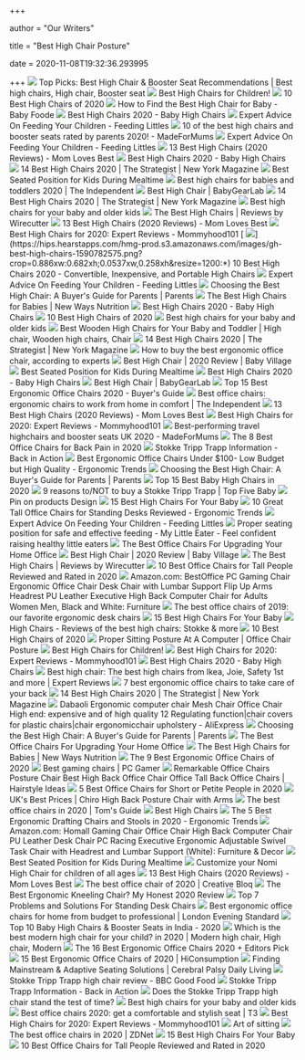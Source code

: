 +++
        
author = "Our Writers"
        
title = "Best High Chair Posture"
        
date = 2020-11-08T19:32:36.293995
        
+++
[ ![](https://i.pinimg.com/originals/15/e9/f4/15e9f45c53566141e5c3be32312ef698.jpg)](https://i.pinimg.com/originals/15/e9/f4/15e9f45c53566141e5c3be32312ef698.jpg) Top Picks: Best High Chair & Booster Seat Recommendations | Best high chairs,  High chair, Booster seat
[ ![](https://i0.wp.com/blog.dinopt.com/wp-content/uploads/2016/01/Best-High-Chairs-Post-2.png?fit=480%2C423&ssl=1)](https://i0.wp.com/blog.dinopt.com/wp-content/uploads/2016/01/Best-High-Chairs-Post-2.png?fit=480%2C423&ssl=1) Best High Chairs for Children!
[ ![](https://res.cloudinary.com/babylist/image/upload/f_auto,q_auto:best,c_scale/v1584597701/Best-of-high-chairs-2020-pin_glxmjb.jpg)](https://res.cloudinary.com/babylist/image/upload/f_auto,q_auto:best,c_scale/v1584597701/Best-of-high-chairs-2020-pin_glxmjb.jpg) 10 Best High Chairs of 2020
[ ![](https://babyfoode.com/wp-content/uploads/2020/04/best_highchair_for_baby-2.jpg)](https://babyfoode.com/wp-content/uploads/2020/04/best_highchair_for_baby-2.jpg) How to Find the Best High Chair for Baby - Baby Foode
[ ![](http://images.agoramedia.com/wte3.0/gcms/Best-High-Chairs-2020-722x406.jpg?width=414)](http://images.agoramedia.com/wte3.0/gcms/Best-High-Chairs-2020-722x406.jpg?width=414) Best High Chairs 2020 - Baby High Chairs
[ ![](http://www.feedinglittles.com/uploads/4/8/5/9/48592227/img-0232_orig.jpeg)](http://www.feedinglittles.com/uploads/4/8/5/9/48592227/img-0232_orig.jpeg) Expert Advice On Feeding Your Children - Feeding Littles
[ ![](https://images.immediate.co.uk/production/volatile/sites/28/2018/03/composite-highchairs-boosters-d8e3857.jpg?quality=90&resize=768,574)](https://images.immediate.co.uk/production/volatile/sites/28/2018/03/composite-highchairs-boosters-d8e3857.jpg?quality=90&resize=768,574) 10 of the best high chairs and booster seats rated by parents 2020! -  MadeForMums
[ ![](http://www.feedinglittles.com/uploads/4/8/5/9/48592227/copy-of-copy-of-5-spoon-feeding-mistakes-most-parents-make-3_orig.png)](http://www.feedinglittles.com/uploads/4/8/5/9/48592227/copy-of-copy-of-5-spoon-feeding-mistakes-most-parents-make-3_orig.png) Expert Advice On Feeding Your Children - Feeding Littles
[ ![](https://m.media-amazon.com/images/I/41eXLZbAKuL.jpg)](https://m.media-amazon.com/images/I/41eXLZbAKuL.jpg) 13 Best High Chairs (2020 Reviews) - Mom Loves Best
[ ![](https://images.agoramedia.com/wte3.0/gcms/Peg-Perego-Siesta-High-Chair-Editors-Choice.jpg)](https://images.agoramedia.com/wte3.0/gcms/Peg-Perego-Siesta-High-Chair-Editors-Choice.jpg) Best High Chairs 2020 - Baby High Chairs
[ ![](https://pyxis.nymag.com/v1/imgs/a88/c4a/1e799c6c2b636df5a5a59683ef9ee52c8d-12-high-chairs-lede.rsquare.w700.jpg)](https://pyxis.nymag.com/v1/imgs/a88/c4a/1e799c6c2b636df5a5a59683ef9ee52c8d-12-high-chairs-lede.rsquare.w700.jpg) 14 Best High Chairs 2020 | The Strategist | New York Magazine
[ ![](https://yourkidstable.com/wp-content/uploads/2015/08/IMG_7279-e1439168586399.jpg)](https://yourkidstable.com/wp-content/uploads/2015/08/IMG_7279-e1439168586399.jpg) Best Seated Position for Kids During Mealtime
[ ![](https://static.independent.co.uk/s3fs-public/thumbnails/image/2020/04/02/17/best-high-chairs-baby-toddler-indybest.jpg?width=982&height=726)](https://static.independent.co.uk/s3fs-public/thumbnails/image/2020/04/02/17/best-high-chairs-baby-toddler-indybest.jpg?width=982&height=726) Best high chairs for babies and toddlers 2020 | The Independent
[ ![](https://bgl-i48k9hqubvkf8lnt.stackpathdns.com/photos/1/85/319569_13545_M.jpg)](https://bgl-i48k9hqubvkf8lnt.stackpathdns.com/photos/1/85/319569_13545_M.jpg) Best High Chair | BabyGearLab
[ ![](https://pyxis.nymag.com/v1/imgs/e49/183/0641e5caf2ba9388b7e30f267a3895cc5c.rdeep-vertical.w245.jpg)](https://pyxis.nymag.com/v1/imgs/e49/183/0641e5caf2ba9388b7e30f267a3895cc5c.rdeep-vertical.w245.jpg) 14 Best High Chairs 2020 | The Strategist | New York Magazine
[ ![](https://www.telegraph.co.uk/content/dam/recommended/2019/02/27/best-high-chairs_for-kids_summary_trans_NvBQzQNjv4BqqVzuuqpFlyLIwiB6NTmJwfSVWeZ_vEN7c6bHu2jJnT8.png)](https://www.telegraph.co.uk/content/dam/recommended/2019/02/27/best-high-chairs_for-kids_summary_trans_NvBQzQNjv4BqqVzuuqpFlyLIwiB6NTmJwfSVWeZ_vEN7c6bHu2jJnT8.png) Best high chairs for your baby and older kids
[ ![](https://cdn.thewirecutter.com/wp-content/uploads/2017/07/high-chairs-lowres-4207.jpg)](https://cdn.thewirecutter.com/wp-content/uploads/2017/07/high-chairs-lowres-4207.jpg) The Best High Chairs | Reviews by Wirecutter
[ ![](https://m.media-amazon.com/images/I/41aIwacSGpL.jpg)](https://m.media-amazon.com/images/I/41aIwacSGpL.jpg) 13 Best High Chairs (2020 Reviews) - Mom Loves Best
[ ![](https://mommyhood101.com/images/oxo-tot-sprout-high-chair.jpg)](https://mommyhood101.com/images/oxo-tot-sprout-high-chair.jpg) Best High Chairs for 2020: Expert Reviews - Mommyhood101
[ ![](https://hips.hearstapps.com/hmg-prod.s3.amazonaws.com/images/gh-best-high-chairs-1590782575.png?crop=0.886xw:0.682xh;0.0537xw,0.258xh&resize=1200:*)](https://hips.hearstapps.com/hmg-prod.s3.amazonaws.com/images/gh-best-high-chairs-1590782575.png?crop=0.886xw:0.682xh;0.0537xw,0.258xh&resize=1200:*) 10 Best High Chairs 2020 - Convertible, Inexpensive, and Portable High  Chairs
[ ![](http://www.feedinglittles.com/uploads/4/8/5/9/48592227/44863262-10156974533688958-7294274191522529280-o_orig.jpg)](http://www.feedinglittles.com/uploads/4/8/5/9/48592227/44863262-10156974533688958-7294274191522529280-o_orig.jpg) Expert Advice On Feeding Your Children - Feeding Littles
[ ![](https://imagesvc.meredithcorp.io/v3/mm/image?url=https%3A%2F%2Fstatic.onecms.io%2Fwp-content%2Fuploads%2Fsites%2F38%2F2020%2F01%2Fstokke-tripp-trapp.jpg)](https://imagesvc.meredithcorp.io/v3/mm/image?url=https%3A%2F%2Fstatic.onecms.io%2Fwp-content%2Fuploads%2Fsites%2F38%2F2020%2F01%2Fstokke-tripp-trapp.jpg) Choosing the Best High Chair: A Buyer's Guide for Parents | Parents
[ ![](https://mk0newwaysnutrij832h.kinstacdn.com/wp-content/uploads/2020/02/The-Best-High-Chairs-Pin.jpg)](https://mk0newwaysnutrij832h.kinstacdn.com/wp-content/uploads/2020/02/The-Best-High-Chairs-Pin.jpg) The Best High Chairs for Babies | New Ways Nutrition
[ ![](https://images.agoramedia.com/wte3.0/gcms/4moms-high-Chair-black.jpg)](https://images.agoramedia.com/wte3.0/gcms/4moms-high-Chair-black.jpg) Best High Chairs 2020 - Baby High Chairs
[ ![](https://images.ctfassets.net/50gzycvace50/1xMcZmxWi8yudIF69o2TzA/eca3f9a95006490a19b338b1095936c1/baby-jogger-city-bistro-high-chair-photo.jpg)](https://images.ctfassets.net/50gzycvace50/1xMcZmxWi8yudIF69o2TzA/eca3f9a95006490a19b338b1095936c1/baby-jogger-city-bistro-high-chair-photo.jpg) 10 Best High Chairs of 2020
[ ![](https://www.telegraph.co.uk/content/dam/recommended/2019/02/27/Antilop-Ikea_high-chair_secondary_trans_NvBQzQNjv4BqqVzuuqpFlyLIwiB6NTmJwfSVWeZ_vEN7c6bHu2jJnT8.png)](https://www.telegraph.co.uk/content/dam/recommended/2019/02/27/Antilop-Ikea_high-chair_secondary_trans_NvBQzQNjv4BqqVzuuqpFlyLIwiB6NTmJwfSVWeZ_vEN7c6bHu2jJnT8.png) Best high chairs for your baby and older kids
[ ![](https://i.pinimg.com/originals/73/a8/62/73a8624db0d5c1369ac0ae0083c07b43.png)](https://i.pinimg.com/originals/73/a8/62/73a8624db0d5c1369ac0ae0083c07b43.png) Best Wooden High Chairs for Your Baby and Toddler | High chair, Wooden high  chairs, Chair
[ ![](https://pyxis.nymag.com/v1/imgs/660/5af/d7682babb9e53c05f9930de875127add3d.rdeep-vertical.w245.jpg)](https://pyxis.nymag.com/v1/imgs/660/5af/d7682babb9e53c05f9930de875127add3d.rdeep-vertical.w245.jpg) 14 Best High Chairs 2020 | The Strategist | New York Magazine
[ ![](https://media2.s-nbcnews.com/i/newscms/2020_25/3390893/ergonomic-office-chairs-kr-2x1-tease-200618_38008296185ce90fd52b401caf79df24.jpg)](https://media2.s-nbcnews.com/i/newscms/2020_25/3390893/ergonomic-office-chairs-kr-2x1-tease-200618_38008296185ce90fd52b401caf79df24.jpg) How to buy the best ergonomic office chair, according to experts
[ ![](https://www.babyvillage.com.au/BabyVillage/media/BabyVillageLibrary/Blog%20Articles/Blog%20Tile%20Images/BabyJogger_Bistro_Final.jpg?ext=.jpg)](https://www.babyvillage.com.au/BabyVillage/media/BabyVillageLibrary/Blog%20Articles/Blog%20Tile%20Images/BabyJogger_Bistro_Final.jpg?ext=.jpg) Best High Chair | 2020 Review | Baby Village
[ ![](https://yourkidstable.com/wp-content/uploads/2015/08/Best-Seating-Position-for-Kids.jpg)](https://yourkidstable.com/wp-content/uploads/2015/08/Best-Seating-Position-for-Kids.jpg) Best Seated Position for Kids During Mealtime
[ ![](https://images.agoramedia.com/wte3.0/gcms/Oribel-Cocoon-3-Stage-Easy-Clean.jpg)](https://images.agoramedia.com/wte3.0/gcms/Oribel-Cocoon-3-Stage-Easy-Clean.jpg) Best High Chairs 2020 - Baby High Chairs
[ ![](https://bgl-i48k9hqubvkf8lnt.stackpathdns.com/photos/1/89/319931_4991_L2.jpg)](https://bgl-i48k9hqubvkf8lnt.stackpathdns.com/photos/1/89/319931_4991_L2.jpg) Best High Chair | BabyGearLab
[ ![](https://www.republiclab.com/wp-content/uploads/2017/08/best-ergonomic-office-chairs-thumbnail.jpg)](https://www.republiclab.com/wp-content/uploads/2017/08/best-ergonomic-office-chairs-thumbnail.jpg) Top 15 Best Ergonomic Office Chairs 2020 - Buyer's Guide
[ ![](https://static.independent.co.uk/s3fs-public/thumbnails/image/2020/03/16/16/best-ergonomic-office-chairs-indybest.jpg)](https://static.independent.co.uk/s3fs-public/thumbnails/image/2020/03/16/16/best-ergonomic-office-chairs-indybest.jpg) Best office chairs: ergonomic chairs to work from home in comfort | The  Independent
[ ![](https://m.media-amazon.com/images/I/310SRTon0RL.jpg)](https://m.media-amazon.com/images/I/310SRTon0RL.jpg) 13 Best High Chairs (2020 Reviews) - Mom Loves Best
[ ![](https://mommyhood101.com/images/stokke-tripp-trapp-high-chair.jpg)](https://mommyhood101.com/images/stokke-tripp-trapp-high-chair.jpg) Best High Chairs for 2020: Expert Reviews - Mommyhood101
[ ![](https://images.immediate.co.uk/production/volatile/sites/28/2019/02/10-of-the-best-travel-highchairs-and-booster-seats_60606-0aa753f.jpg?quality=90&resize=768,574)](https://images.immediate.co.uk/production/volatile/sites/28/2019/02/10-of-the-best-travel-highchairs-and-booster-seats_60606-0aa753f.jpg?quality=90&resize=768,574) Best-performing travel highchairs and booster seats UK 2020 - MadeForMums
[ ![](https://www.thebalancesmb.com/thmb/9U3S19mn6KmviCa9emPCfbqumE0=/640x640/smart/filters:no_upscale()/717tpSVhAvL._SL1001_-5b5f3e8a46e0fb0050e83f91.jpg)](https://www.thebalancesmb.com/thmb/9U3S19mn6KmviCa9emPCfbqumE0=/640x640/smart/filters:no_upscale()/717tpSVhAvL._SL1001_-5b5f3e8a46e0fb0050e83f91.jpg) The 8 Best Office Chairs for Back Pain in 2020
[ ![](https://cdn.backinaction.co.uk/images/pages/hero/Stokke-Tripp-Trapp-Perfect-Posture_h400.jpg)](https://cdn.backinaction.co.uk/images/pages/hero/Stokke-Tripp-Trapp-Perfect-Posture_h400.jpg) Stokke Tripp Trapp Information - Back in Action
[ ![](http://ergonomictrends.com/wp-content/uploads/2018/04/best-ergonomic-office-chairs-under-100-reviews.jpg)](http://ergonomictrends.com/wp-content/uploads/2018/04/best-ergonomic-office-chairs-under-100-reviews.jpg) Best Ergonomic Office Chairs Under $100- Low Budget but High Quality -  Ergonomic Trends
[ ![](https://imagesvc.meredithcorp.io/v3/mm/image?url=https%3A%2F%2Fstatic.onecms.io%2Fwp-content%2Fuploads%2Fsites%2F38%2F2020%2F01%2Fantilop-high-chair.jpeg)](https://imagesvc.meredithcorp.io/v3/mm/image?url=https%3A%2F%2Fstatic.onecms.io%2Fwp-content%2Fuploads%2Fsites%2F38%2F2020%2F01%2Fantilop-high-chair.jpeg) Choosing the Best High Chair: A Buyer's Guide for Parents | Parents
[ ![](https://www.babygearsphere.com/wp-content/uploads/2018/08/Top-15-Best-Baby-High-Chairs-in-2018.jpg)](https://www.babygearsphere.com/wp-content/uploads/2018/08/Top-15-Best-Baby-High-Chairs-in-2018.jpg) Top 15 Best Baby High Chairs in 2020
[ ![](http://www.topfivebaby.com/wp-content/uploads/2015/09/Stokke-Tripp-Trapp-best-high-chairs-3.png)](http://www.topfivebaby.com/wp-content/uploads/2015/09/Stokke-Tripp-Trapp-best-high-chairs-3.png) 9 reasons to/NOT to buy a Stokke Tripp Trapp | Top Five Baby
[ ![](https://i.pinimg.com/originals/66/6f/02/666f0240d20cbaec5d2c2ac836a08c16.jpg)](https://i.pinimg.com/originals/66/6f/02/666f0240d20cbaec5d2c2ac836a08c16.jpg) Pin on products Design
[ ![](https://cdn2.momjunction.com/wp-content/uploads/2015/04/15-Best-High-Chairs-For-Your-Baby-1.jpg)](https://cdn2.momjunction.com/wp-content/uploads/2015/04/15-Best-High-Chairs-For-Your-Baby-1.jpg) 15 Best High Chairs For Your Baby
[ ![](http://ergonomictrends.com/wp-content/uploads/2019/11/best-tall-office-chairs-for-standing-desks.jpg)](http://ergonomictrends.com/wp-content/uploads/2019/11/best-tall-office-chairs-for-standing-desks.jpg) 10 Great Tall Office Chairs for Standing Desks Reviewed - Ergonomic Trends
[ ![](http://www.feedinglittles.com/uploads/4/8/5/9/48592227/img-6017_orig.jpg)](http://www.feedinglittles.com/uploads/4/8/5/9/48592227/img-6017_orig.jpg) Expert Advice On Feeding Your Children - Feeding Littles
[ ![](https://mylittleeater.com/wp-content/uploads/2019/01/Screen-Shot-2019-02-24-at-5.13.58-PM.png)](https://mylittleeater.com/wp-content/uploads/2019/01/Screen-Shot-2019-02-24-at-5.13.58-PM.png) Proper seating position for safe and effective feeding - My Little Eater -  Feel confident raising healthy little eaters
[ ![](https://specials-images.forbesimg.com/imageserve/5eea485bdb3b680006a1e736/960x0.jpg?cropX1=0&cropX2=800&cropY1=233&cropY2=766)](https://specials-images.forbesimg.com/imageserve/5eea485bdb3b680006a1e736/960x0.jpg?cropX1=0&cropX2=800&cropY1=233&cropY2=766) The Best Office Chairs For Upgrading Your Home Office
[ ![](https://www.babyvillage.com.au/BabyVillage/media/BabyVillageLibrary/Blog%20Articles/Blog%20Tile%20Images/Beaba-Up-Down-1200x700-Blog_Template.jpg?ext=.jpg)](https://www.babyvillage.com.au/BabyVillage/media/BabyVillageLibrary/Blog%20Articles/Blog%20Tile%20Images/Beaba-Up-Down-1200x700-Blog_Template.jpg?ext=.jpg) Best High Chair | 2020 Review | Baby Village
[ ![](https://cdn.thewirecutter.com/wp-content/uploads/2017/07/high-chairs-lowres-3854.jpg)](https://cdn.thewirecutter.com/wp-content/uploads/2017/07/high-chairs-lowres-3854.jpg) The Best High Chairs | Reviews by Wirecutter
[ ![](https://www.theworkbuzz.com/wp-content/uploads/2020/02/best-office-chairs-for-tall-people.jpg)](https://www.theworkbuzz.com/wp-content/uploads/2020/02/best-office-chairs-for-tall-people.jpg) 10 Best Office Chairs for Tall People Reviewed and Rated in 2020
[ ![](https://images-na.ssl-images-amazon.com/images/I/51V5budxXHL._AC_SX522_.jpg)](https://images-na.ssl-images-amazon.com/images/I/51V5budxXHL._AC_SX522_.jpg) Amazon.com: BestOffice PC Gaming Chair Ergonomic Office Chair Desk Chair  with Lumbar Support Flip Up Arms Headrest PU Leather Executive High Back  Computer Chair for Adults Women Men, Black and White: Furniture
[ ![](https://www.gannett-cdn.com/presto/2019/10/14/USAT/1c80747a-b74b-4023-9ced-f08a880485a2-Office-Chair-TBRN-Hero.jpg?width=580&height=326&fit=bounds&auto=webp)](https://www.gannett-cdn.com/presto/2019/10/14/USAT/1c80747a-b74b-4023-9ced-f08a880485a2-Office-Chair-TBRN-Hero.jpg?width=580&height=326&fit=bounds&auto=webp) The best office chairs of 2019: our favorite ergonomic desk chairs
[ ![](https://cdn2.momjunction.com/wp-content/uploads/2015/04/Graco-Blossom-4-in-1-Convertible-High-Chair.jpg)](https://cdn2.momjunction.com/wp-content/uploads/2015/04/Graco-Blossom-4-in-1-Convertible-High-Chair.jpg) 15 Best High Chairs For Your Baby
[ ![](https://www.lucieslist.com/wp-content/uploads/2014/04/high-chair-baby-featured.jpeg)](https://www.lucieslist.com/wp-content/uploads/2014/04/high-chair-baby-featured.jpeg) High Chairs - Reviews of the best high chairs: Stokke & more
[ ![](https://images.ctfassets.net/50gzycvace50/d13d2104d639c358bbd4b769e66c6b1ad06c62bea3b41a93ae934b528cc5c7c2/6bf1ee68044409d5a443a68d0930b97e/d13d2104d639c358bbd4b769e66c6b1ad06c62bea3b41a93ae934b528cc5c7c2.png?fl=progressive&fm=jpg&bg=rgb:f9f9f9&w=620&h=620)](https://images.ctfassets.net/50gzycvace50/d13d2104d639c358bbd4b769e66c6b1ad06c62bea3b41a93ae934b528cc5c7c2/6bf1ee68044409d5a443a68d0930b97e/d13d2104d639c358bbd4b769e66c6b1ad06c62bea3b41a93ae934b528cc5c7c2.png?fl=progressive&fm=jpg&bg=rgb:f9f9f9&w=620&h=620) 10 Best High Chairs of 2020
[ ![](https://www.conceptseating.com/Media/Default/Infographic/shutterstock_499503577.jpg)](https://www.conceptseating.com/Media/Default/Infographic/shutterstock_499503577.jpg) Proper Sitting Posture At A Computer | Office Chair Posture
[ ![](https://i2.wp.com/blog.dinopt.com/wp-content/uploads/2016/01/keekaroo.png?resize=438%2C486)](https://i2.wp.com/blog.dinopt.com/wp-content/uploads/2016/01/keekaroo.png?resize=438%2C486) Best High Chairs for Children!
[ ![](https://mommyhood101.com/images/boonflairhighchair.jpg)](https://mommyhood101.com/images/boonflairhighchair.jpg) Best High Chairs for 2020: Expert Reviews - Mommyhood101
[ ![](https://images.agoramedia.com/wte3.0/gcms/wte-awards-2019-mom-pick-Graco-Table2Table-Premier-Fold-7-in-1-Highchair.jpg)](https://images.agoramedia.com/wte3.0/gcms/wte-awards-2019-mom-pick-Graco-Table2Table-Premier-Fold-7-in-1-Highchair.jpg) Best High Chairs 2020 - Baby High Chairs
[ ![](https://cdn2.expertreviews.co.uk/sites/expertreviews/files/2020/07/safety_1st_timba_highchair.jpg)](https://cdn2.expertreviews.co.uk/sites/expertreviews/files/2020/07/safety_1st_timba_highchair.jpg) Best high chair: The best high chairs from Ikea, Joie, Safety 1st and more  | Expert Reviews
[ ![](https://inews-prd-a-images.s3.eu-west-2.amazonaws.com/content/uploads/2019/01/best-ergonomic-office-chairs.png)](https://inews-prd-a-images.s3.eu-west-2.amazonaws.com/content/uploads/2019/01/best-ergonomic-office-chairs.png) 7 best ergonomic office chairs to take care of your back
[ ![](https://pyxis.nymag.com/v1/imgs/930/b58/b5c305e2a285b26116fa96ef862995fa51.rdeep-vertical.w245.jpg)](https://pyxis.nymag.com/v1/imgs/930/b58/b5c305e2a285b26116fa96ef862995fa51.rdeep-vertical.w245.jpg) 14 Best High Chairs 2020 | The Strategist | New York Magazine
[ ![](https://ae01.alicdn.com/kf/HTB148pwIXXXXXbjXpXXq6xXFXXXM/Dabaoli-Ergonomic-computer-chair-Mesh-Chair-Office-Chair-High-end-expensive-and-of-high-quality-12.jpg_960x960.jpg)](https://ae01.alicdn.com/kf/HTB148pwIXXXXXbjXpXXq6xXFXXXM/Dabaoli-Ergonomic-computer-chair-Mesh-Chair-Office-Chair-High-end-expensive-and-of-high-quality-12.jpg_960x960.jpg) Dabaoli Ergonomic computer chair Mesh Chair Office Chair High end:  expensive and of high quality 12 Regulating function|chair covers for  plastic chairs|chair ergonomicchair upholstery - AliExpress
[ ![](https://imagesvc.meredithcorp.io/v3/mm/image?url=https%3A%2F%2Fstatic.onecms.io%2Fwp-content%2Fuploads%2Fsites%2F38%2F2020%2F01%2FGettyImages-1032231278-2000.jpg)](https://imagesvc.meredithcorp.io/v3/mm/image?url=https%3A%2F%2Fstatic.onecms.io%2Fwp-content%2Fuploads%2Fsites%2F38%2F2020%2F01%2FGettyImages-1032231278-2000.jpg) Choosing the Best High Chair: A Buyer's Guide for Parents | Parents
[ ![](https://specials-images.forbesimg.com/imageserve/5f203f62953761c471e7740d/960x0.jpg?fit=scale)](https://specials-images.forbesimg.com/imageserve/5f203f62953761c471e7740d/960x0.jpg?fit=scale) The Best Office Chairs For Upgrading Your Home Office
[ ![](https://mk0newwaysnutrij832h.kinstacdn.com/wp-content/uploads/2019/10/stokke-lilly-schott-.jpg)](https://mk0newwaysnutrij832h.kinstacdn.com/wp-content/uploads/2019/10/stokke-lilly-schott-.jpg) The Best High Chairs for Babies | New Ways Nutrition
[ ![](https://www.thespruce.com/thmb/-TZyNjYe9X5gmb6qiT_EEjPYhE8=/683x683/smart/filters:no_upscale()/ScreenShot2019-06-11at11.37.40AM-e3c3909c6da94f0d90e0ec7ed8c58ed1.png)](https://www.thespruce.com/thmb/-TZyNjYe9X5gmb6qiT_EEjPYhE8=/683x683/smart/filters:no_upscale()/ScreenShot2019-06-11at11.37.40AM-e3c3909c6da94f0d90e0ec7ed8c58ed1.png) The 9 Best Ergonomic Office Chairs of 2020
[ ![](https://cdn.mos.cms.futurecdn.net/eTsGaLnVkpozHC9CqhA6dK.jpg)](https://cdn.mos.cms.futurecdn.net/eTsGaLnVkpozHC9CqhA6dK.jpg) Best gaming chairs | PC Gamer
[ ![](https://rakuvessels.com/wp-content/uploads/2018/04/remarkable-office-chairs-posture-chair-best-high-back-office-chair-office-tall-back-office-chairs.jpg)](https://rakuvessels.com/wp-content/uploads/2018/04/remarkable-office-chairs-posture-chair-best-high-back-office-chair-office-tall-back-office-chairs.jpg) Remarkable Office Chairs Posture Chair Best High Back Office Chair Office  Tall Back Office Chairs | Hairstyle Ideas
[ ![](https://www.btod.com/blog/wp-content/uploads/2020/01/best-office-chairs-small-petite-blog-header.jpg)](https://www.btod.com/blog/wp-content/uploads/2020/01/best-office-chairs-small-petite-blog-header.jpg) 5 Best Office Chairs for Short or Petite People in 2020
[ ![](https://furniturecloud.co.uk/media/catalog/product/cache/1/thumbnail/335x/6dcdb3bec3b7d3d8fa2d31ce95a0090e/k/c/kc0001_1.jpg)](https://furniturecloud.co.uk/media/catalog/product/cache/1/thumbnail/335x/6dcdb3bec3b7d3d8fa2d31ce95a0090e/k/c/kc0001_1.jpg) UK's Best Prices | Chiro High Back Posture Chair with Arms
[ ![](https://cdn.mos.cms.futurecdn.net/chg3AGHkpwVFcZeK26TKuA.jpg)](https://cdn.mos.cms.futurecdn.net/chg3AGHkpwVFcZeK26TKuA.jpg) The best office chairs in 2020 | Tom's Guide
[ ![](https://static.wixstatic.com/media/4a6bd1_4e45f046354244efb286b25a4f8cd8b7.jpg/v1/fill/w_388,h_472,al_c,q_90/4a6bd1_4e45f046354244efb286b25a4f8cd8b7.jpg)](https://static.wixstatic.com/media/4a6bd1_4e45f046354244efb286b25a4f8cd8b7.jpg/v1/fill/w_388,h_472,al_c,q_90/4a6bd1_4e45f046354244efb286b25a4f8cd8b7.jpg) Best High Chairs
[ ![](http://ergonomictrends.com/wp-content/uploads/2018/05/best-drafting-chairs-stools-reviews.jpg)](http://ergonomictrends.com/wp-content/uploads/2018/05/best-drafting-chairs-stools-reviews.jpg) The 5 Best Ergonomic Drafting Chairs and Stools in 2020 - Ergonomic Trends
[ ![](https://images-na.ssl-images-amazon.com/images/I/61HEqHMkRhL._AC_SY355_.jpg)](https://images-na.ssl-images-amazon.com/images/I/61HEqHMkRhL._AC_SY355_.jpg) Amazon.com: Homall Gaming Chair Office Chair High Back Computer Chair PU  Leather Desk Chair PC Racing Executive Ergonomic Adjustable Swivel Task  Chair with Headrest and Lumbar Support (White): Furniture & Decor
[ ![](https://yourkidstable.com/wp-content/uploads/2015/08/IMG_7268-e1439168816869.jpg)](https://yourkidstable.com/wp-content/uploads/2015/08/IMG_7268-e1439168816869.jpg) Best Seated Position for Kids During Mealtime
[ ![](http://evomove.com/media/228653/nomi_awards.jpg)](http://evomove.com/media/228653/nomi_awards.jpg) Customize your Nomi High Chair for children of all ages
[ ![](https://momlovesbest.com/wp-content/uploads/2017/07/Best-High-Chairs.jpg)](https://momlovesbest.com/wp-content/uploads/2017/07/Best-High-Chairs.jpg) 13 Best High Chairs (2020 Reviews) - Mom Loves Best
[ ![](https://cdn.mos.cms.futurecdn.net/NkRwHsoDezP3MuJnwDvjhh.jpg)](https://cdn.mos.cms.futurecdn.net/NkRwHsoDezP3MuJnwDvjhh.jpg) The best office chair of 2020 | Creative Bloq
[ ![](https://ergonomicshealth.com/wp-content/uploads/2018/05/kneeling-chair-1-1.jpg)](https://ergonomicshealth.com/wp-content/uploads/2018/05/kneeling-chair-1-1.jpg) The Best Ergonomic Kneeling Chair? My Honest 2020 Review
[ ![](https://www.btod.com/blog/wp-content/uploads/2018/01/standing-desk-chairs-7-problems-blog-header.jpg)](https://www.btod.com/blog/wp-content/uploads/2018/01/standing-desk-chairs-7-problems-blog-header.jpg) Top 7 Problems and Solutions For Standing Desk Chairs
[ ![](https://static.standard.co.uk/s3fs-public/thumbnails/image/2020/06/19/10/office-chairs.jpg?w968)](https://static.standard.co.uk/s3fs-public/thumbnails/image/2020/06/19/10/office-chairs.jpg?w968) Best ergonomic office chairs for home from budget to professional | London  Evening Standard
[ ![](https://cdn.cdnparenting.com/articles/2019/05/18181224/Best-Baby-High-Chairs-415239766.jpg)](https://cdn.cdnparenting.com/articles/2019/05/18181224/Best-Baby-High-Chairs-415239766.jpg) Top 10 Baby High Chairs & Booster Seats in India - 2020
[ ![](https://i.pinimg.com/originals/91/64/7a/91647a576ed567532324e8322555ad1f.png)](https://i.pinimg.com/originals/91/64/7a/91647a576ed567532324e8322555ad1f.png) Which is the best modern high chair for your child? in 2020 | Modern high  chair, High chair, Modern
[ ![](https://www.omnicoreagency.com/wp-content/uploads/2020/01/Herman-Miller-Embody-Ergonomic-Office-Chair-List.jpg)](https://www.omnicoreagency.com/wp-content/uploads/2020/01/Herman-Miller-Embody-Ergonomic-Office-Chair-List.jpg) The 16 Best Ergonomic Office Chairs 2020 + Editors Pick
[ ![](https://cdn.hiconsumption.com/wp-content/uploads/2020/05/Best-Ergonomic-Office-Chairs-0-Hero.jpg)](https://cdn.hiconsumption.com/wp-content/uploads/2020/05/Best-Ergonomic-Office-Chairs-0-Hero.jpg) 15 Best Ergonomic Office Chairs of 2020 | HiConsumption
[ ![](http://cpdailyliving.com/wp-content/uploads/2012/07/Trip-Trap-Chair.jpeg)](http://cpdailyliving.com/wp-content/uploads/2012/07/Trip-Trap-Chair.jpeg) Finding Mainstream & Adaptive Seating Solutions | Cerebral Palsy Daily  Living
[ ![](https://images.immediate.co.uk/production/volatile/sites/30/2020/08/high-chair-hub-9b813f4.jpg?quality=90&resize=504,458?quality=90&resize=504,459)](https://images.immediate.co.uk/production/volatile/sites/30/2020/08/high-chair-hub-9b813f4.jpg?quality=90&resize=504,458?quality=90&resize=504,459) Stokke Tripp Trapp high chair review - BBC Good Food
[ ![](https://cdn.backinaction.co.uk/images/forchildren/stokke/newborn/tripptrapp-newborn-mum_large.jpg)](https://cdn.backinaction.co.uk/images/forchildren/stokke/newborn/tripptrapp-newborn-mum_large.jpg) Stokke Tripp Trapp Information - Back in Action
[ ![](https://dwkujuq9vpuly.cloudfront.net/news/wp-content/uploads/2019/01/Tripp-Trapp_Lead-final.jpg)](https://dwkujuq9vpuly.cloudfront.net/news/wp-content/uploads/2019/01/Tripp-Trapp_Lead-final.jpg) Does the Stokke Tripp Trapp high chair stand the test of time?
[ ![](https://www.telegraph.co.uk/content/dam/recommended/2019/02/27/Evomove-Nomi_high-chair_secondary_trans_NvBQzQNjv4BqqVzuuqpFlyLIwiB6NTmJwfSVWeZ_vEN7c6bHu2jJnT8.png)](https://www.telegraph.co.uk/content/dam/recommended/2019/02/27/Evomove-Nomi_high-chair_secondary_trans_NvBQzQNjv4BqqVzuuqpFlyLIwiB6NTmJwfSVWeZ_vEN7c6bHu2jJnT8.png) Best high chairs for your baby and older kids
[ ![](https://cdn.mos.cms.futurecdn.net/9rXCdrBHCFMd2aXzFFi6XV-1200-80.jpg)](https://cdn.mos.cms.futurecdn.net/9rXCdrBHCFMd2aXzFFi6XV-1200-80.jpg) Best office chairs 2020: get a comfortable and stylish seat | T3
[ ![](https://mommyhood101.com/images/oribelcocoon.jpg)](https://mommyhood101.com/images/oribelcocoon.jpg) Best High Chairs for 2020: Expert Reviews - Mommyhood101
[ ![](https://www.posturite.co.uk/media/resources/art-of-sitting-good-posture.png)](https://www.posturite.co.uk/media/resources/art-of-sitting-good-posture.png) Art of sitting
[ ![](https://zdnet2.cbsistatic.com/hub/i/2020/01/17/5a3e28b6-25e0-42f9-841a-c92fd9e577c3/office-chair-5.jpg)](https://zdnet2.cbsistatic.com/hub/i/2020/01/17/5a3e28b6-25e0-42f9-841a-c92fd9e577c3/office-chair-5.jpg) The best office chairs in 2020 | ZDNet
[ ![](https://cdn2.momjunction.com/wp-content/uploads/2015/04/Abiie-Beyond-Wooden-High-Chair.jpg)](https://cdn2.momjunction.com/wp-content/uploads/2015/04/Abiie-Beyond-Wooden-High-Chair.jpg) 15 Best High Chairs For Your Baby
[ ![](https://www.theworkbuzz.com/wp-content/uploads/2020/02/berlman-ergonomic-high-back-mesh-office-chairs.jpg)](https://www.theworkbuzz.com/wp-content/uploads/2020/02/berlman-ergonomic-high-back-mesh-office-chairs.jpg) 10 Best Office Chairs for Tall People Reviewed and Rated in 2020
